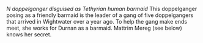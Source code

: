 *N doppelganger disguised as Tethyrian human barmaid* 
This doppelganger posing as a friendly barmaid is the leader of a gang of five doppelgangers that arrived in Wightwater over a year ago. To help the gang make ends meet, she works for Durnan as a barmaid. Mattrim Mereg (see below) knows her secret.